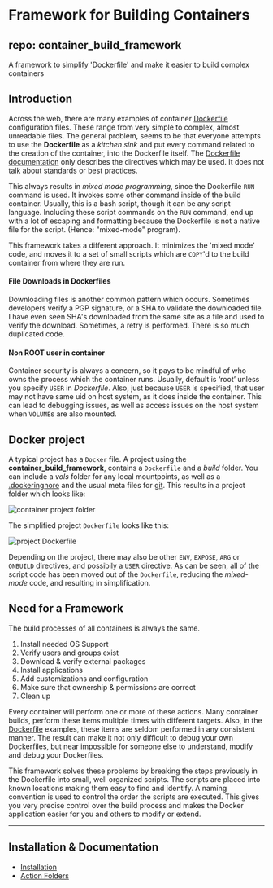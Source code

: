 # Framework for Building Containers
## repo: container_build_framework

A framework to simplify 'Dockerfile' and make it easier to build complex containers

## Introduction

Across the web, there are many examples of container [Dockerfile](https://github.com/search?utf8=%E2%9C%93&q=Dockerfile&type=) configuration files. These range from very simple to complex, almost unreadable files. The general problem, seems to be that everyone attempts to use the **Dockerfile** as a *kitchen sink* and put every command related to the creation of the container, into the Dockerfile itself. The [Dockerfile documentation](https://docs.docker.com/engine/reference/builder/) only describes the directives which may be used. It does not talk about standards or best practices.

This always results in *mixed mode programming*, since the Dockerfile `RUN` command is used. It invokes some other command inside of the build container. Usually, this is a bash script, though it can be any script language. Including these script commands on the `RUN` command, end up with a lot of escaping and formatting because the Dockerfile is not a native file for the script. (Hence: "mixed-mode" program).

This framework takes a different approach. It minimizes the 'mixed mode' code, and moves it to a set of small scripts which are `COPY`'d to the build container from where they are run.

#### File Downloads in Dockerfiles
Downloading files is another common pattern which occurs. Sometimes developers verify a PGP signature, or a SHA to validate the downloaded file. I have even seen SHA's downloaded from the same site as a file and used to verify the download. Sometimes, a retry is performed. There is so much duplicated code.

#### Non ROOT user in container
Container security is always a concern, so it pays to be mindful of who owns the process which the container runs. Usually, default is ‘root’ unless you specify `USER` in *Dockerfile*. Also, just because `USER` is specified, that user may not have same uid on host system, as it does inside the container. This can lead to debugging issues, as well as access issues on the host system when `VOLUME`s are also mounted.


## Docker project
A typical project has a `Docker` file. A project using the **container\_build\_framework**, contains a `Dockerfile` and a *build* folder.  You can include a *vols* folder for any local mountpoints, as well as a [.dockeringnore](https://docs.docker.com/engine/reference/builder/#dockerignore-file) and the usual meta files for [git](https://git-scm.com/doc). This results in a project folder which looks like:

![container project folder](./docs/Container_Project_Folder.png)

The simplified project `Dockerfile` looks like this:

![project Dockerfile](./docs/Project_Dockerfile.png)

Depending on the project, there may also be other `ENV`, `EXPOSE`, `ARG` or `ONBUILD` directives, and possibily a `USER` directive.
As can be seen, all of the script code has been moved out of the `Dockerfile`, reducing the *mixed-mode* code, and resulting in simplification. 

## Need for a Framework
The build processes of all containers is always the same. 

1. Install needed OS Support
2. Verify users and groups exist
3. Download & verify external packages
4. Install applications
5. Add customizations and configuration
6. Make sure that ownership & permissions are correct
7. Clean up

Every container will perform one or more of these actions. Many container builds, perform these items multiple times with different targets. Also, in the [Dockerfile](https://github.com/search?utf8=%E2%9C%93&q=Dockerfile&type=) examples, these items are seldom performed in any consistent manner. The result can make it not only difficult to debug your own Dockerfiles, but near impossible for someone else to understand, modify and debug your Dockerfiles.

This framework solves these problems by breaking the steps previously in the Dockerfile into small, well organized scripts.  The scripts are placed into known locations making them easy to find and identify.  A naming convention is used to control the order the scripts are executed.  This gives you very precise control over the build process and makes the Docker application easier for you and others to modify or extend.

**************

## Installation & Documentation
- [Installation](./docs/Installation.md)
- [Action Folders](./docs/ActionFolders.md)
